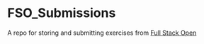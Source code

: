 # FSO_Submissions
A repo for storing and submitting exercises from [Full Stack Open](https://fullstackopen.com) 

